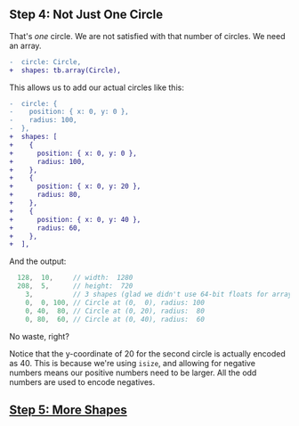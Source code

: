 ## Step 4: Not Just One Circle

That's *one* circle. We are not satisfied with that number of circles. We need
an array.

```diff
-  circle: Circle,
+  shapes: tb.array(Circle),
```

This allows us to add our actual circles like this:

```diff
-  circle: {
-    position: { x: 0, y: 0 },
-    radius: 100,
-  },
+  shapes: [
+    {
+      position: { x: 0, y: 0 },
+      radius: 100,
+    },
+    {
+      position: { x: 0, y: 20 },
+      radius: 80,
+    },
+    {
+      position: { x: 0, y: 40 },
+      radius: 60,
+    },
+  ],
```

And the output:

```ts
  128,  10,     // width:  1280
  208,  5,      // height:  720
    3,          // 3 shapes (glad we didn't use 64-bit floats for array lengths)
    0,  0, 100, // Circle at (0,  0), radius: 100
    0, 40,  80, // Circle at (0, 20), radius:  80
    0, 80,  60, // Circle at (0, 40), radius:  60
```

No waste, right?

Notice that the y-coordinate of 20 for the second circle is actually encoded
as 40. This is because we're using `isize`, and allowing for negative numbers
means our positive numbers need to be larger. All the odd numbers are used to
encode negatives.

## [Step 5: More Shapes](../step05)
